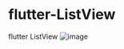 # flutter-ListView
flutter ListView
![image](https://user-images.githubusercontent.com/109594520/214107794-abf6c22e-8460-447d-971a-59b954d5af78.png)
